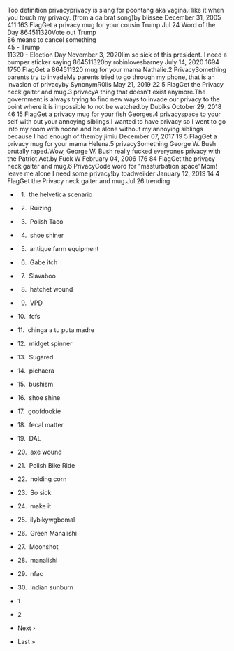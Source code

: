 Top definition privacyprivacy is slang for poontang aka vagina.i like it when you touch my privacy. (from a da brat song)by blissee December 31, 2005 411 163 FlagGet a privacy mug for your cousin Trump.Jul 24 Word of the Day 864511320Vote out Trump  
86 means to cancel something  
45 - Trump  
11320 - Election Day November 3, 2020I’m so sick of this president. I need a bumper sticker saying 864511320by robinlovesbarney July 14, 2020 1694 1750 FlagGet a 864511320 mug for your mama Nathalie.2 PrivacySomething parents try to invadeMy parents tried to go through my phone, that is an invasion of privacyby SynonymR0lls May 21, 2019 22 5 FlagGet the Privacy neck gaiter and mug.3 privacyA thing that doesn't exist anymore.The government is always trying to find new ways to invade our privacy to the point where it is impossible to not be watched.by Dubiks October 29, 2018 46 15 FlagGet a privacy mug for your fish Georges.4 privacyspace to your self with out your annoying siblings.I wanted to have privacy so I went to go into my room with noone and be alone without my annoying siblings because I had enough of themby jimiu December 07, 2017 19 5 FlagGet a privacy mug for your mama Helena.5 privacySomething George W. Bush brutally raped.Wow, George W. Bush really fucked everyones privacy with the Patriot Act.by Fuck W February 04, 2006 176 84 FlagGet the privacy neck gaiter and mug.6 PrivacyCode word for "masturbation space"Mom! leave me alone I need some privacy!by toadweilder January 12, 2019 14 4 FlagGet the Privacy neck gaiter and mug.Jul 26 trending

*     1.  the helvetica scenario
*     2.  Ruizing
*     3.  Polish Taco
*     4.  shoe shiner
*     5.  antique farm equipment
*     6.  Gabe itch
*     7.  Slavaboo
*     8.  hatchet wound
*     9.  VPD
*   10.  fcfs
*   11.  chinga a tu puta madre
*   12.  midget spinner
*   13.  Sugared
*   14.  pichaera
*   15.  bushism
*   16.  shoe shine
*   17.  goofdookie
*   18.  fecal matter
*   19.  DAL
*   20.  axe wound
*   21.  Polish Bike Ride
*   22.  holding corn
*   23.  So sick
*   24.  make it
*   25.  ilybikywgbomal
*   26.  Green Manalishi
*   27.  Moonshot
*   28.  manalishi
*   29.  nfac
*   30.  indian sunburn

*   1
*   2
*   Next ›
*   Last »